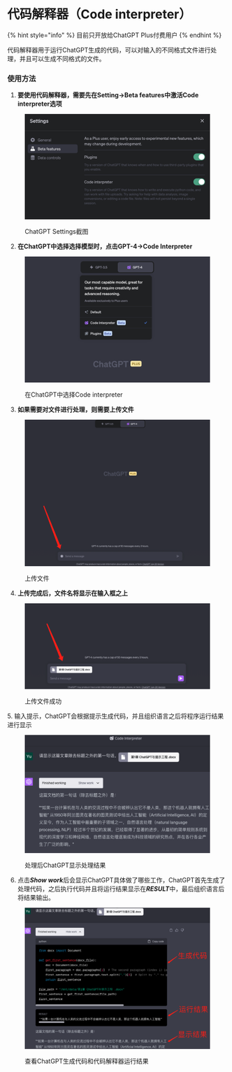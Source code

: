# 代码解释器（Code interpreter）

{% hint style="info" %}
目前只开放给ChatGPT Plus付费用户
{% endhint %}

代码解释器用于运行ChatGPT生成的代码，可以对输入的不同格式文件进行处理，并且可以生成不同格式的文件。

### **使用方法**

1. **要使用代码解释器，需要先在Setting->Beta features中激活Code interpreter选项**

<figure><img src="../../.gitbook/assets/image (4) (1).png" alt=""><figcaption><p>ChatGPT Settings截图 </p></figcaption></figure>

2. **在ChatGPT中选择选择模型时，点击GPT-4->Code Interpreter**

<figure><img src="../../.gitbook/assets/image (5) (1).png" alt=""><figcaption><p>在ChatGPT中选择Code interpreter </p></figcaption></figure>

3. **如果需要对文件进行处理，则需要上传文件**

<figure><img src="../../.gitbook/assets/image (7) (1).png" alt=""><figcaption><p>上传文件</p></figcaption></figure>

4. **上传完成后，文件名将显示在输入框之上**

<figure><img src="../../.gitbook/assets/image (8) (1).png" alt=""><figcaption><p>上传文件成功</p></figcaption></figure>

5\. 输入提示，ChatGPT会根据提示生成代码，并且组织语言之后将程序运行结果进行显示

<figure><img src="../../.gitbook/assets/image (9) (1).png" alt=""><figcaption><p>处理后ChatGPT显示处理结果</p></figcaption></figure>

6. 点&#x51FB;_**Show work**_&#x540E;会显示ChatGPT具体做了哪些工作，ChatGPT首先生成了处理代码，之后执行代码并且将运行结果显示&#x5728;_**RESULT**_&#x4E2D;，最后组织语言后将结果输出。

<figure><img src="../../.gitbook/assets/image (10) (1).png" alt=""><figcaption><p>查看ChatGPT生成代码和代码解释器运行结果</p></figcaption></figure>
